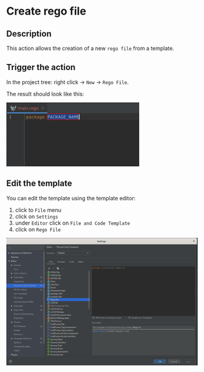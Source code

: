 # Create rego file
## Description
This action allows the creation of a new `rego file` from a template.

## Trigger the action
In the project tree: right click -> `New` -> `Rego File`. 

The result should look like this:

![template editor](../img/create_rego_file_preview.png)


## Edit the template 
You can edit the template using the template editor:
1) click to `File` menu
1) click on `Settings`
1) under `Editor` click on `File and Code Template`
1) click on `Rego File`

![template editor](../img/create_rego_file_template.png)
